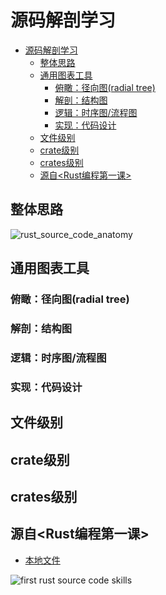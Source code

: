 # 源码解剖学习

<!--ts-->
* [源码解剖学习](#源码解剖学习)
   * [整体思路](#整体思路)
   * [通用图表工具](#通用图表工具)
      * [俯瞰：径向图(radial tree)](#俯瞰径向图radial-tree)
      * [解剖：结构图](#解剖结构图)
      * [逻辑：时序图/流程图](#逻辑时序图流程图)
      * [实现：代码设计](#实现代码设计)
   * [文件级别](#文件级别)
   * [crate级别](#crate级别)
   * [crates级别](#crates级别)
   * [源自&lt;Rust编程第一课&gt;](#源自rust编程第一课)

<!-- Created by https://github.com/ekalinin/github-markdown-toc -->
<!-- Added by: runner, at: Tue Sep 13 12:51:04 UTC 2022 -->

<!--te-->

## 整体思路

![rust_source_code_anatomy](kroki-excalidraw:../../materials/anatomy/rust_source_code_anatomy.excalidraw)

## 通用图表工具

### 俯瞰：径向图(radial tree)

### 解剖：结构图

### 逻辑：时序图/流程图

### 实现：代码设计

## 文件级别

## crate级别

## crates级别

## 源自<Rust编程第一课>

- [本地文件](x-devonthink-item://D948AAC1-BA13-4FF8-BA2E-5BEAB24223C9?page=386)

![first rust source code skills](kroki-excalidraw:../../materials/anatomy/first_rust_source_code_skills.excalidraw)
